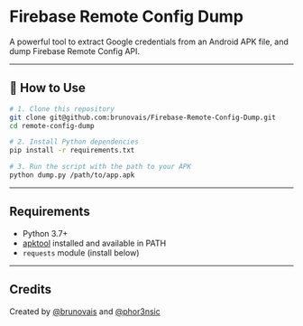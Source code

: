 # Firebase Remote Config Dump

A powerful tool to extract Google credentials from an Android APK file, and dump Firebase Remote Config API.  

---

## 🚀 How to Use

```bash
# 1. Clone this repository
git clone git@github.com:brunovais/Firebase-Remote-Config-Dump.git
cd remote-config-dump

# 2. Install Python dependencies
pip install -r requirements.txt

# 3. Run the script with the path to your APK
python dump.py /path/to/app.apk

```

---

## Requirements

- Python 3.7+
- [apktool](https://ibotpeaches.github.io/Apktool/) installed and available in PATH
- `requests` module (install below)

---

## Credits

Created by [@brunovais](https://github.com/brunovais) and [@phor3nsic](https://github.com/phor3nsic)
